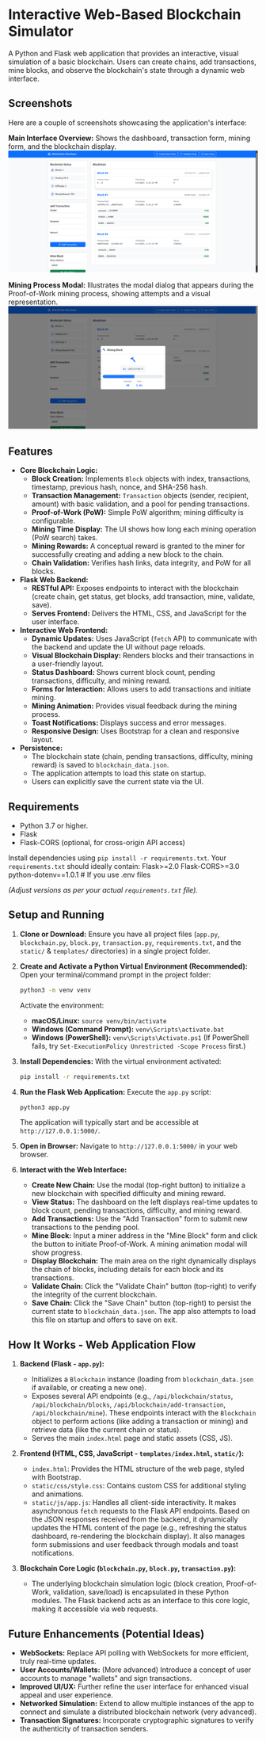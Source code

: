 # Interactive Web-Based Blockchain Simulator

A Python and Flask web application that provides an interactive, visual simulation of a basic blockchain. Users can create chains, add transactions, mine blocks, and observe the blockchain's state through a dynamic web interface.

## Screenshots

Here are a couple of screenshots showcasing the application's interface:

**Main Interface Overview:**
Shows the dashboard, transaction form, mining form, and the blockchain display.
![Main Interface of the Blockchain Simulator](./screenshots/main.png)

**Mining Process Modal:**
Illustrates the modal dialog that appears during the Proof-of-Work mining process, showing attempts and a visual representation.
![Mining Process Animation Modal](./screenshots/mining.png)

## Features

- **Core Blockchain Logic:**
  - **Block Creation:** Implements `Block` objects with index, transactions, timestamp, previous hash, nonce, and SHA-256 hash.
  - **Transaction Management:** `Transaction` objects (sender, recipient, amount) with basic validation, and a pool for pending transactions.
  - **Proof-of-Work (PoW):** Simple PoW algorithm; mining difficulty is configurable.
  - **Mining Time Display:** The UI shows how long each mining operation (PoW search) takes.
  - **Mining Rewards:** A conceptual reward is granted to the miner for successfully creating and adding a new block to the chain.
  - **Chain Validation:** Verifies hash links, data integrity, and PoW for all blocks.
- **Flask Web Backend:**
  - **RESTful API:** Exposes endpoints to interact with the blockchain (create chain, get status, get blocks, add transaction, mine, validate, save).
  - **Serves Frontend:** Delivers the HTML, CSS, and JavaScript for the user interface.
- **Interactive Web Frontend:**
  - **Dynamic Updates:** Uses JavaScript (`fetch` API) to communicate with the backend and update the UI without page reloads.
  - **Visual Blockchain Display:** Renders blocks and their transactions in a user-friendly layout.
  - **Status Dashboard:** Shows current block count, pending transactions, difficulty, and mining reward.
  - **Forms for Interaction:** Allows users to add transactions and initiate mining.
  - **Mining Animation:** Provides visual feedback during the mining process.
  - **Toast Notifications:** Displays success and error messages.
  - **Responsive Design:** Uses Bootstrap for a clean and responsive layout.
- **Persistence:**
  - The blockchain state (chain, pending transactions, difficulty, mining reward) is saved to `blockchain_data.json`.
  - The application attempts to load this state on startup.
  - Users can explicitly save the current state via the UI.

## Requirements

- Python 3.7 or higher.
- Flask
- Flask-CORS (optional, for cross-origin API access)

Install dependencies using `pip install -r requirements.txt`. Your `requirements.txt` should ideally contain:
Flask>=2.0
Flask-CORS>=3.0
python-dotenv==1.0.1 # If you use .env files

_(Adjust versions as per your actual `requirements.txt` file)._

## Setup and Running

1.  **Clone or Download:**
    Ensure you have all project files (`app.py`, `blockchain.py`, `block.py`, `transaction.py`, `requirements.txt`, and the `static/` & `templates/` directories) in a single project folder.

2.  **Create and Activate a Python Virtual Environment (Recommended):**
    Open your terminal/command prompt in the project folder:

    ```bash
    python3 -m venv venv
    ```

    Activate the environment:

    - **macOS/Linux:** `source venv/bin/activate`
    - **Windows (Command Prompt):** `venv\Scripts\activate.bat`
    - **Windows (PowerShell):** `venv\Scripts\Activate.ps1`
      (If PowerShell fails, try `Set-ExecutionPolicy Unrestricted -Scope Process` first.)

3.  **Install Dependencies:**
    With the virtual environment activated:

    ```bash
    pip install -r requirements.txt
    ```

4.  **Run the Flask Web Application:**
    Execute the `app.py` script:

    ```bash
    python3 app.py
    ```

    The application will typically start and be accessible at `http://127.0.0.1:5000/`.

5.  **Open in Browser:**
    Navigate to `http://127.0.0.1:5000/` in your web browser.

6.  **Interact with the Web Interface:**
    - **Create New Chain:** Use the modal (top-right button) to initialize a new blockchain with specified difficulty and mining reward.
    - **View Status:** The dashboard on the left displays real-time updates to block count, pending transactions, difficulty, and mining reward.
    - **Add Transactions:** Use the "Add Transaction" form to submit new transactions to the pending pool.
    - **Mine Block:** Input a miner address in the "Mine Block" form and click the button to initiate Proof-of-Work. A mining animation modal will show progress.
    - **Display Blockchain:** The main area on the right dynamically displays the chain of blocks, including details for each block and its transactions.
    - **Validate Chain:** Click the "Validate Chain" button (top-right) to verify the integrity of the current blockchain.
    - **Save Chain:** Click the "Save Chain" button (top-right) to persist the current state to `blockchain_data.json`. The app also attempts to load this file on startup and offers to save on exit.

## How It Works - Web Application Flow

1.  **Backend (Flask - `app.py`):**

    - Initializes a `Blockchain` instance (loading from `blockchain_data.json` if available, or creating a new one).
    - Exposes several API endpoints (e.g., `/api/blockchain/status`, `/api/blockchain/blocks`, `/api/blockchain/add-transaction`, `/api/blockchain/mine`). These endpoints interact with the `Blockchain` object to perform actions (like adding a transaction or mining) and retrieve data (like the current chain or status).
    - Serves the main `index.html` page and static assets (CSS, JS).

2.  **Frontend (HTML, CSS, JavaScript - `templates/index.html`, `static/`):**

    - `index.html`: Provides the HTML structure of the web page, styled with Bootstrap.
    - `static/css/style.css`: Contains custom CSS for additional styling and animations.
    - `static/js/app.js`: Handles all client-side interactivity. It makes asynchronous `fetch` requests to the Flask API endpoints. Based on the JSON responses received from the backend, it dynamically updates the HTML content of the page (e.g., refreshing the status dashboard, re-rendering the blockchain display). It also manages form submissions and user feedback through modals and toast notifications.

3.  **Blockchain Core Logic (`blockchain.py`, `block.py`, `transaction.py`):**
    - The underlying blockchain simulation logic (block creation, Proof-of-Work, validation, save/load) is encapsulated in these Python modules. The Flask backend acts as an interface to this core logic, making it accessible via web requests.

## Future Enhancements (Potential Ideas)

- **WebSockets:** Replace API polling with WebSockets for more efficient, truly real-time updates.
- **User Accounts/Wallets:** (More advanced) Introduce a concept of user accounts to manage "wallets" and sign transactions.
- **Improved UI/UX:** Further refine the user interface for enhanced visual appeal and user experience.
- **Networked Simulation:** Extend to allow multiple instances of the app to connect and simulate a distributed blockchain network (very advanced).
- **Transaction Signatures:** Incorporate cryptographic signatures to verify the authenticity of transaction senders.
